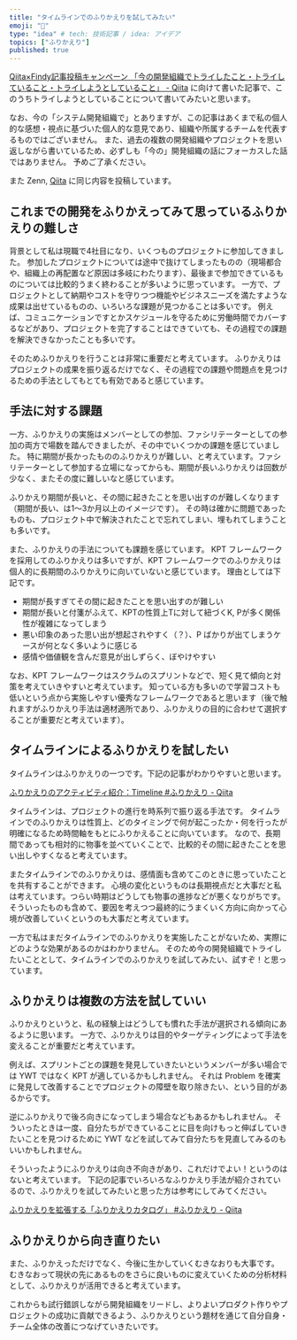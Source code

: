```yaml
---
title: "タイムラインでのふりかえりを試してみたい"
emoji: "🐙"
type: "idea" # tech: 技術記事 / idea: アイデア
topics: ["ふりかえり"]
published: true
---
```


[Qiita×Findy記事投稿キャンペーン 「今の開発組織でトライしたこと・トライしていること・トライしようとしていること」 - Qiita](https://qiita.com/official-events/06e1e6af790c81a75b7f) に向けて書いた記事で、このうちトライしようとしていることについて書いてみたいと思います。

なお、今の「システム開発組織で」とありますが、この記事はあくまで私の個人的な感想・視点に基づいた個人的な意見であり、組織や所属するチームを代表するものではございません。
また、過去の複数の開発組織やプロジェクトを思い返しながら書いているため、必ずしも「今の」開発組織の話にフォーカスした話ではありません。
予めご了承ください。

また Zenn, [Qiita](https://qiita.com/yumechi/items/396ca4f724f39bfd2ce7) に同じ内容を投稿しています。

## これまでの開発をふりかえってみて思っているふりかえりの難しさ

背景として私は現職で4社目になり、いくつものプロジェクトに参加してきました。
参加したプロジェクトについては途中で抜けてしまったものの（現場都合や、組織上の再配置など原因は多岐にわたります）、最後まで参加できているものについては比較的うまく終わることが多いように思っています。
一方で、プロジェクトとして納期やコストを守りつつ機能やビジネスニーズを満たすような成果は出せているものの、いろいろな課題が見つかることは多いです。
例えば、コミュニケーションですとかスケジュールを守るために労働時間でカバーするなどがあり、プロジェクトを完了することはできていても、その過程での課題を解決できなかったことも多いです。

そのためふりかえりを行うことは非常に重要だと考えています。
ふりかえりはプロジェクトの成果を振り返るだけでなく、その過程での課題や問題点を見つけるための手法としてもとても有効であると感じています。


## 手法に対する課題

一方、ふりかえりの実施はメンバーとしての参加、ファシリテーターとしての参加の両方で場数を踏んできましたが、その中でいくつかの課題を感じていました。
特に期間が長かったもののふりかえりが難しい、と考えています。ファシリテーターとして参加する立場になってからも、期間が長いふりかえりは回数が少なく、またその度に難しいなと感じています。

ふりかえり期間が長いと、その間に起きたことを思い出すのが難しくなります（期間が長い、は1～3か月以上のイメージです）。
その時は確かに問題であったものも、プロジェクト中で解決されたことで忘れてしまい、埋もれてしまうことも多いです。

また、ふりかえりの手法についても課題を感じています。
KPT フレームワークを採用してのふりかえりは多いですが、KPT フレームワークでのふりかえりは個人的に長期間のふりかえりに向いていないと感じています。
理由としては下記です。

- 期間が長すぎてその間に起きたことを思い出すのが難しい
- 期間が長いと付箋がふえて、KPTの性質上Tに対して紐づくK, Pが多く関係性が複雑になってしまう
- 悪い印象のあった思い出が想起されやすく（？）、P ばかりが出てしまうケースが何となく多いように感じる
- 感情や価値観を含んだ意見が出しずらく、ぼやけやすい

なお、KPT フレームワークはスクラムのスプリントなどで、短く見て傾向と対策を考えていきやすいと考えています。
知っている方も多いので学習コストも低いという点から実施しやすい優秀なフレームワークであると思います（後で触れますがふりかえり手法は適材適所であり、ふりかえりの目的に合わせて選択することが重要だと考えています）。

## タイムラインによるふりかえりを試したい

タイムラインはふりかえりの一つです。下記の記事がわかりやすいと思います。

[ふりかえりのアクティビティ紹介：Timeline #ふりかえり - Qiita](https://qiita.com/viva_tweet_x/items/2127531c37c170f39409)

タイムラインは、プロジェクトの進行を時系列で振り返る手法です。
タイムラインでのふりかえりは性質上、どのタイミングで何が起こったか・何を行ったが明確になるため時間軸をもとにふりかえることに向いています。
なので、長期間であっても相対的に物事を並べていくことで、比較的その間に起きたことを思い出しやすくなると考えています。

またタイムラインでのふりかえりは、感情面も含めてこのときに思っていたことを共有することができます。
心境の変化というものは長期視点だと大事だと私は考えています。つらい時期はどうしても物事の進捗などが悪くなりがちです。
そういったものも含めて、要因を考えつつ最終的にうまくいく方向に向かって心境が改善していくというのも大事だと考えています。

一方で私はまだタイムラインでのふりかえりを実施したことがないため、実際にどのような効果があるのかはわかりません。
そのため今の開発組織でトライしたいこととして、タイムラインでのふりかえりを試してみたい、試すぞ！と思っています。

## ふりかえりは複数の方法を試していい

ふりかえりというと、私の経験上はどうしても慣れた手法が選択される傾向にあるように思います。
一方で、ふりかえりは目的やターゲティングによって手法を変えることが重要だと考えています。

例えば、スプリントごとの課題を発見していきたいというメンバーが多い場合では YWT ではなく KPT が適しているかもしれません。
それは Problem を確実に発見して改善することでプロジェクトの障壁を取り除きたい、という目的があるからです。

逆にふりかえりで後ろ向きになってしまう場合などもあるかもしれません。
そういったときは一度、自分たちができていることに目を向けもっと伸ばしていきたいことを見つけるために YWT などを試してみて自分たちを見直してみるのもいいかもしれません。

そういったようにふりかえりは向き不向きがあり、これだけでよい！というのはないと考えています。
下記の記事でいろいろなふりかえり手法が紹介されているので、ふりかえりを試してみたいと思った方は参考にしてみてください。

[ふりかえりを拡張する「ふりかえりカタログ」 #ふりかえり - Qiita](https://qiita.com/viva_tweet_x/items/cc3bad3bd298406b6cc7)

## ふりかえりから向き直りたい

また、ふりかえっただけでなく、今後に生かしていくむきなおりも大事です。
むきなおって現状の先にあるものをさらに良いものに変えていくための分析材料として、ふりかえりが活用できると考えています。

これからも試行錯誤しながら開発組織をリードし、よりよいプロダクト作りやプロジェクトの成功に貢献できるよう、ふりかえりという題材を通じて自分自身・チーム全体の改善につなげていきたいです。

